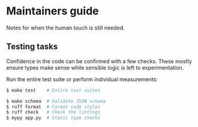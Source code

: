 # Maintainers guide

Notes for when the human touch is still needed.

## Testing tasks

Confidence in the code can be confirmed with a few checks. These mostly ensure
types make sense while sensible logic is left to experimentation.

Run the entire test suite or perform individual measurements:

```sh
$ make test    # Entire test suites

$ make schema  # Validate JSON schema
$ ruff format  # Format code styles
$ ruff check   # Check the lintings
$ mypy app.py  # Static type checks
```
